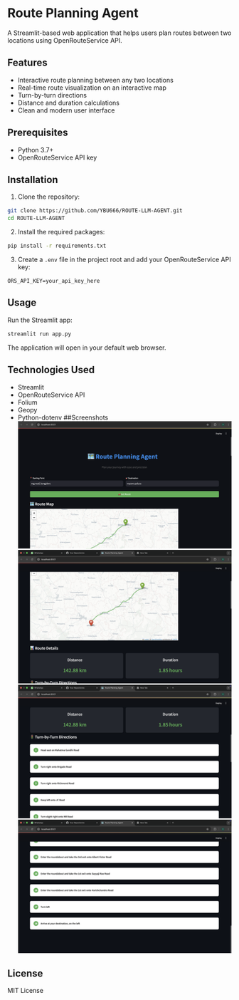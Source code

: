 # Route Planning Agent

A Streamlit-based web application that helps users plan routes between two locations using OpenRouteService API.

## Features

- Interactive route planning between any two locations
- Real-time route visualization on an interactive map
- Turn-by-turn directions
- Distance and duration calculations
- Clean and modern user interface

## Prerequisites

- Python 3.7+
- OpenRouteService API key

## Installation

1. Clone the repository:
```bash
git clone https://github.com/YBU666/ROUTE-LLM-AGENT.git
cd ROUTE-LLM-AGENT
```

2. Install the required packages:
```bash
pip install -r requirements.txt
```

3. Create a `.env` file in the project root and add your OpenRouteService API key:
```
ORS_API_KEY=your_api_key_here
```

## Usage

Run the Streamlit app:
```bash
streamlit run app.py
```

The application will open in your default web browser.

## Technologies Used

- Streamlit
- OpenRouteService API
- Folium
- Geopy
- Python-dotenv
##Screenshots
![images](https://github.com/YBU666/ROUTE-LLM-AGENT/blob/main/images/r1.png?raw=true)
![images](https://github.com/YBU666/ROUTE-LLM-AGENT/blob/main/images/r2.png?raw=true)
![images](https://github.com/YBU666/ROUTE-LLM-AGENT/blob/main/images/r3.png?raw=true)
![images](https://github.com/YBU666/ROUTE-LLM-AGENT/blob/main/images/r4.png?raw=true)


## License

MIT License 
